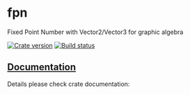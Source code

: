 # fpn
Fixed Point Number with Vector2/Vector3 for graphic algebra

[![Crate version][crate-badge]][crate]
[![Build status][travis-badge]][travis]

[crate-badge]: https://img.shields.io/crates/v/fpn.svg
[travis-badge]: https://img.shields.io/travis/programble/fpn/master.svg
[crate]: https://crates.io/crates/fpn
[travis]: https://travis-ci.org/devfans/fpn


## [Documentation]

Details please check crate documentation:

[Documentation]: https://docs.rs/fpn

